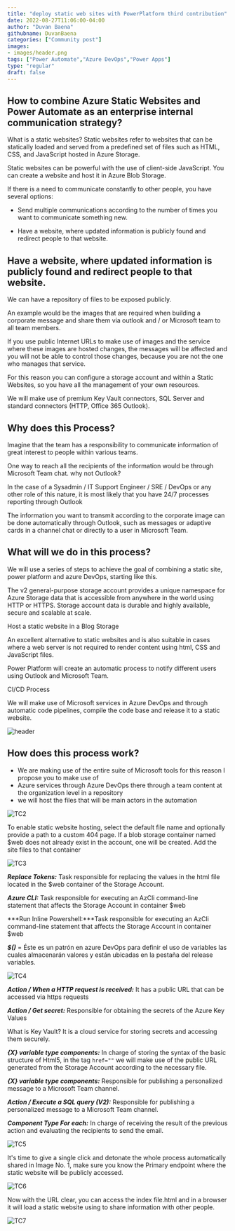 ```yaml
---
title: "deploy static web sites with PowerPlatform third contribution"
date: 2022-08-27T11:06:00-04:00
author: "Duvan Baena"
githubname: DuvanBaena
categories: ["Community post"]
images:
- images/header.png
tags: ["Power Automate","Azure DevOps","Power Apps"]
type: "regular"
draft: false
---
```



## How to combine Azure Static Websites and Power Automate as an enterprise internal communication strategy?

What is a static websites? Static websites refer to websites that can be statically loaded and served from a predefined set of files such as HTML, CSS, and JavaScript hosted in Azure Storage. 

Static websites can be powerful with the use of client-side JavaScript. You can create a website and host it in Azure Blob Storage.

If there is a need to communicate constantly to other people, you have several options:

* Send multiple communications according to the number of times you want to communicate something new.

* Have a website, where updated information is publicly found and redirect people to that website.

## Have a website, where updated information is publicly found and redirect people to that website.

We can have a repository of files to be exposed publicly.

An example would be the images that are required when building a corporate message and share them via outlook and / or Microsoft team to all team members.

If you use public Internet URLs to make use of images and the service where these images are hosted changes, the messages will be affected and you will not be able to control those changes, because you are not the one who manages that service.

For this reason you can configure a storage account and within a Static Websites, so you have all the management of your own resources.

We will make use of premium Key Vault connectors, SQL Server and standard connectors (HTTP, Office 365 Outlook).


## Why does this Process?

Imagine that the team has a responsibility to communicate information of great interest to people within various teams.

One way to reach all the recipients of the information would be through Microsoft Team chat. why not Outlook?

In the case of a Sysadmin / IT Support Engineer / SRE / DevOps or any other role of this nature, it is most likely that you have 24/7 processes reporting through Outlook

The information you want to transmit according to the corporate image can be done automatically through Outlook, such as messages or adaptive cards in a channel chat or directly to a user in Microsoft Team.

## What will we do in this process?

We will use a series of steps to achieve the goal of combining a static site, power platform and azure DevOps, starting like this.

The v2 general-purpose storage account provides a unique namespace for Azure Storage data that is accessible from anywhere in the world using HTTP or HTTPS. Storage account data is durable and highly available, secure and scalable at scale.

Host a static website in a Blog Storage

An excellent alternative to static websites and is also suitable in cases where a web server is not required to render content using html, CSS and JavaScript files.

Power Platform will create an automatic process to notify different users using Outlook and Microsoft Team.

CI/CD Process

We will make use of Microsoft services in Azure DevOps and through automatic code pipelines, compile the code base and release it to a static website.

![header](images/header.png)

## How does this process work?

* We are making use of the entire suite of Microsoft tools for this reason I propose you to make use of 
* Azure services through Azure DevOps there through a team content at the organization level in a repository
* we will host the files that will be main actors in the automation
 
 ![TC2](images/TC2.png)

 To enable static website hosting, select the default file name and optionally provide a path to a custom 404 page. If a blob storage container named $web does not already exist in the account, one will be created. Add the site files to that container

 ![TC3](images/TC3.png)


 ***Replace Tokens:*** Task responsible for replacing the values in the html file located in the $web container of the Storage Account.

 ***Azure CLI:*** Task responsible for executing an AzCli command-line statement that affects the Storage Account in container $web

 ***Run Inline Powershell:***Task responsible for executing an AzCli command-line statement that affects the Storage Account in container $web

***$()*** = Éste es un patrón en azure DevOps para definir el uso de variables las cuales almacenarán valores y están ubicadas en la pestaña del release variables.

 ![TC4](images/TC4.png)

 ***Action / When a HTTP request is received:*** It has a public URL that can be accessed via https requests

 ***Action / Get secret:*** Responsible for obtaining the secrets of the Azure Key Values

 What is Key Vault? It is a cloud service for storing secrets and accessing them securely.

 ***{X} variable type components:*** In charge of storing the syntax of the basic structure of Html5, in the tag  `href=""` we will make use of the public URL generated from the Storage Account according to the necessary file.

 ***{X} variable type components:*** Responsible for publishing a personalized message to a Microsoft Team channel.

 ***Action / Execute a SQL query (V2):*** Responsible for publishing a personalized message to a Microsoft Team channel.

 ***Component Type For each:*** In charge of receiving the result of the previous action and evaluating the recipients to send the email.

 ![TC5](images/TC5.png)

 It's time to give a single click and detonate the whole process automatically shared in Image No. 1, make sure you know the Primary endpoint where the static website will be publicly accessed.

![TC6](images/TC6.png)

Now with the URL clear, you can access the index file.html and in a browser it will load a static website using to share information with other people.

![TC7](images/TC7.png)

